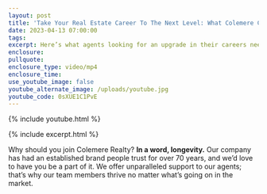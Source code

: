 ```yaml
---
layout: post
title: 'Take Your Real Estate Career To The Next Level: What Colemere Can Do for You'
date: 2023-04-13 07:00:00
tags:
excerpt: Here’s what agents looking for an upgrade in their careers need to know.
enclosure:
pullquote:
enclosure_type: video/mp4
enclosure_time:
use_youtube_image: false
youtube_alternate_image: /uploads/youtube.jpg
youtube_code: 0sXUE1C1PvE
---
```

{% include youtube.html %}

{% include excerpt.html %}

Why should you join Colemere Realty?&nbsp;**In a word, longevity.**&nbsp;Our company has had an established brand people trust for over 70 years, and we’d love to have you be a part of it. We offer unparalleled support to our agents; that’s why our team members thrive no matter what’s going on in the market.&nbsp;